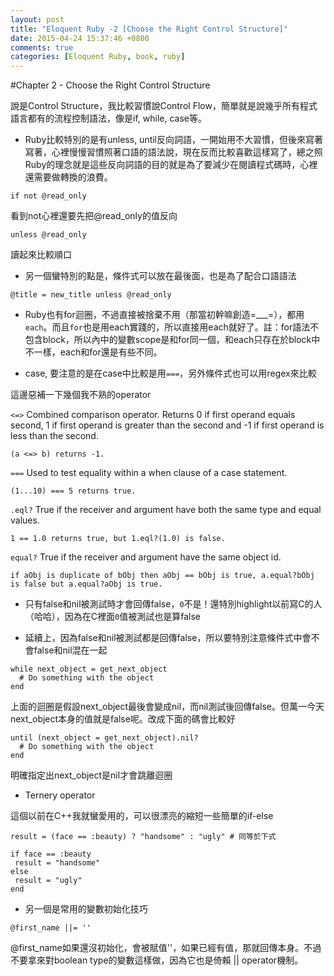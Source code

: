 ```yaml
---
layout: post
title: "Eloquent Ruby -2 [Choose the Right Control Structure]"
date: 2015-04-24 15:37:46 +0800
comments: true
categories: [Eloquent Ruby, book, ruby]
---
```


#Chapter 2 - Choose the Right Control Structure

說是Control Structure，我比較習慣說Control Flow，簡單就是說幾乎所有程式語言都有的流程控制語法，像是if, while, case等。

- Ruby比較特別的是有unless, until反向詞語，一開始用不大習慣，但後來寫著寫著，心裡慢慢習慣照著口語的語法說，現在反而比較喜歡這樣寫了，總之照Ruby的理念就是這些反向詞語的目的就是為了要減少在閱讀程式碼時，心裡還需要做轉換的浪費。

```
if not @read_only
```

看到not心裡還要先把@read_only的值反向

```
unless @read_only
```
讀起來比較順口

- 另一個蠻特別的點是，條件式可以放在最後面，也是為了配合口語語法

```
@title = new_title unless @read_only
```

- Ruby也有for迴圈，不過直接被捨棄不用（那當初幹嘛創造=___=），都用`each`。而且`for`也是用each實踐的，所以直接用each就好了。註：for語法不包含block，所以內中的變數scope是和for同一個，和each只存在於block中不一樣，each和for還是有些不同。

- case, 要注意的是在case中比較是用`===`，另外條件式也可以用regex來比較

這邊惡補一下幾個我不熟的operator

`<=>` 
Combined comparison operator. Returns 0 if first operand equals second, 1 if first operand is greater than the second and -1 if first operand is less than the second.

`(a <=> b) returns -1.`

`===` 
Used to test equality within a when clause of a case statement. 

`(1...10) === 5 returns true.`

`.eql?` 
True if the receiver and argument have both the same type and equal values. 

`1 == 1.0 returns true, but 1.eql?(1.0) is false.`

`equal?`
True if the receiver and argument have the same object id.  

`if aObj is duplicate of bObj then aObj == bObj is true, a.equal?bObj is false but a.equal?aObj is true.`


- 只有false和nil被測試時才會回傳false，`0`不是！還特別highlight以前寫C的人（哈哈），因為在C裡面`0`值被測試也是算false

- 延續上，因為false和nil被測試都是回傳false，所以要特別注意條件式中會不會false和nil混在一起

```
while next_object = get_next_object
  # Do something with the object
end
```
上面的迴圈是假設next_object最後會變成nil，而nil測試後回傳false。但萬一今天next_object本身的值就是false呢。改成下面的碼會比較好

```
until (next_object = get_next_object).nil?
  # Do something with the object
end
```

明確指定出next_object是nil才會跳離迴圈

- Ternery operator

這個以前在C++我就蠻愛用的，可以很漂亮的縮短一些簡單的if-else

```
result = (face == :beauty) ? "handsome" : "ugly" # 同等於下式

if face == :beauty
 result = "handsome"
else
 result = "ugly"
end
```

- 另一個是常用的變數初始化技巧

```
@first_name ||= ''
```

@first_name如果還沒初始化，會被賦值''，如果已經有值，那就回傳本身。不過不要拿來對boolean type的變數這樣做，因為它也是倚賴 || operator機制。
